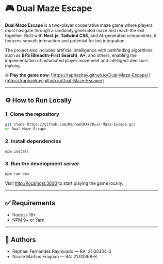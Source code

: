 # 🎮 Dual Maze Escape

**Dual Maze Escape** is a two-player cooperative maze game where players must navigate through a randomly generated maze and reach the exit together. Built with **Next.js**, **Tailwind CSS**, and AI-generated components, it features smooth interaction and potential for bot integration.

The project also includes artificial intelligence with pathfinding algorithms such as **BFS (Breadth-First Search)**, **A\***, and others, enabling the implementation of automated player movement and intelligent decision-making.

🌐 **Play the game now**:
[https://raphaelray.github.io/Dual-Maze-Escape/](https://raphaelray.github.io/Dual-Maze-Escape/)

---

## ⚙️ How to Run Locally

### 1. Clone the repository

```bash
git clone https://github.com/RaphaelRAY/Dual-Maze-Escape.git
cd Dual-Maze-Escape
```

### 2. Install dependencies

```bash
npm install
```

### 3. Run the development server

```bash
npm run dev
```

Visit [http://localhost:3000](http://localhost:3000) to start playing the game locally.

---

## ✅ Requirements

* Node.js 18+
* NPM 9+ or Yarn

---

## 👥 Authors

* Raphael Fernandes Raymundo — RA: 21.00334-3
* Nicole Martins Fragnan — RA: 21.00368-8
